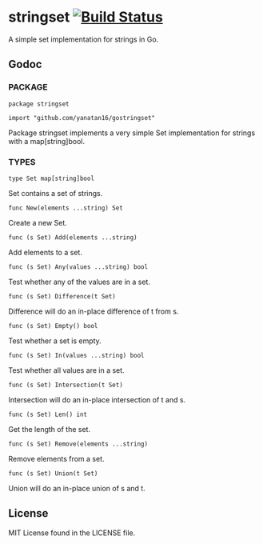 stringset [![Build Status][1]][2]
=========

A simple set implementation for strings in Go.

## Godoc

### PACKAGE

    package stringset
    
    import "github.com/yanatan16/gostringset"

Package stringset implements a very simple Set implementation for
strings with a map[string]bool.

### TYPES

    type Set map[string]bool

Set contains a set of strings.

    func New(elements ...string) Set

Create a new Set.

    func (s Set) Add(elements ...string)

Add elements to a set.

    func (s Set) Any(values ...string) bool

Test whether any of the values are in a set.

    func (s Set) Difference(t Set)

Difference will do an in-place difference of t from s.

    func (s Set) Empty() bool

Test whether a set is empty.

    func (s Set) In(values ...string) bool

Test whether all values are in a set.

    func (s Set) Intersection(t Set)

Intersection will do an in-place intersection of t and s.

    func (s Set) Len() int

Get the length of the set.

    func (s Set) Remove(elements ...string)

Remove elements from a set.

    func (s Set) Union(t Set)

Union will do an in-place union of s and t.

## License

MIT License found in the LICENSE file. 


  [1]: https://travis-ci.org/yanatan16/gostringset.png?branch=master
  [2]: http://travis-ci.org/yanatan16/gostringset